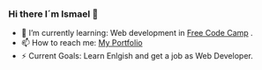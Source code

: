 ### Hi there I´m Ismael 👋

- 🌱 I’m currently learning: Web development in <a href="https://www.freecodecamp.org/" target="_blank">Free Code Camp</a> . 
- 📫 How to reach me: <a href="https://ismael-portfolio-website.netlify.app/" target="_blank">My Portfolio</a>
- ⚡ Current Goals: Learn Enlgish and get a job as Web Developer. 
  
